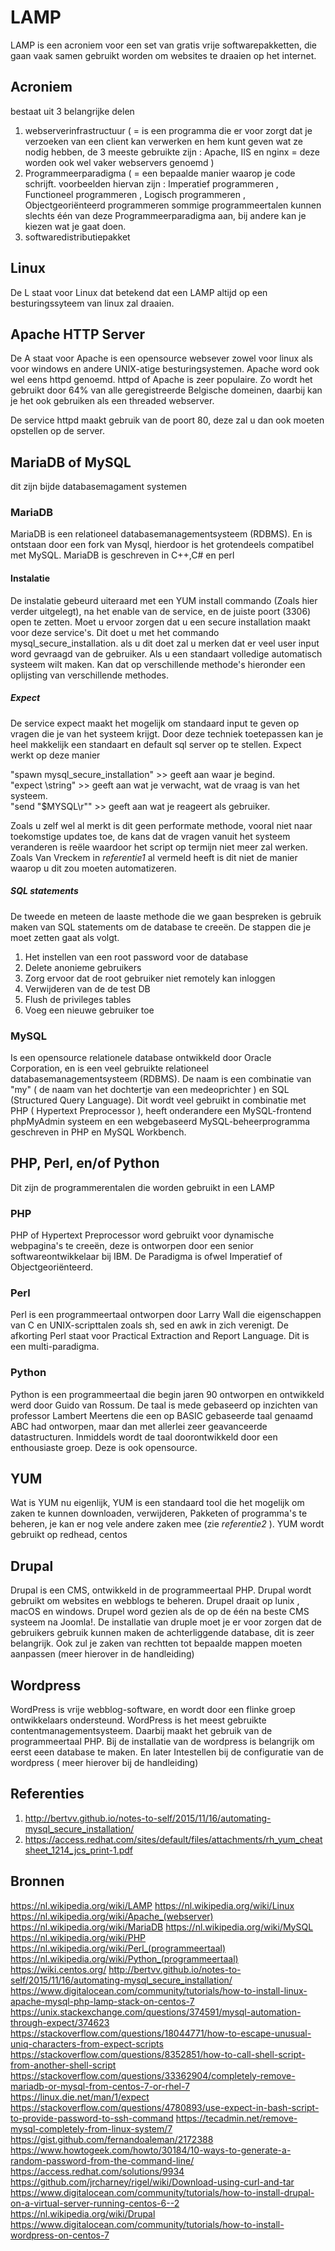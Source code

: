 # LAMP #

LAMP is een acroniem voor een set van gratis vrije softwarepakketten, die gaan vaak samen gebruikt worden om websites te draaien op het internet.

## Acroniem ##

 bestaat uit 3 belangrijke delen
  1) webserverinfrastructuur ( = is een programma die er voor zorgt dat je verzoeken van een client kan verwerken en hem kunt geven wat ze nodig hebben, de 3 meeste gebruikte zijn : Apache, IIS en nginx = deze worden ook wel vaker webservers genoemd )
  2) Programmeerparadigma ( = een bepaalde manier waarop je code schrijft. voorbeelden hiervan zijn : Imperatief programmeren , Functioneel programmeren , Logisch programmeren , Objectgeoriënteerd programmeren sommige programmeertalen kunnen slechts één van deze Programmeerparadigma aan, bij andere kan je kiezen wat je gaat doen.
  3) softwaredistributiepakket
  
## Linux ##

De L staat voor Linux dat betekend dat een LAMP altijd op een besturingssyteem van linux zal draaien.

## Apache HTTP Server ##

De A staat voor Apache is een opensource websever zowel voor linux als voor windows en andere UNIX-atige besturingsystemen. Apache word ook wel eens httpd genoemd. httpd of Apache is zeer populaire. Zo wordt het gebruikt door 64% van alle geregistreerde Belgische domeinen, daarbij kan je het ook gebruiken als een threaded webserver.

De service httpd maakt gebruik van de poort 80, deze zal u dan ook moeten opstellen op de server.

## MariaDB of MySQL ##

dit zijn bijde databasemagament systemen

### MariaDB ###

MariaDB is een relationeel databasemanagementsysteem (RDBMS). En is ontstaan door een fork van Mysql, hierdoor is het grotendeels compatibel met MySQL. MariaDB is geschreven in C++,C# en perl

#### Instalatie ####

De instalatie gebeurd uiteraard met een YUM install commando (Zoals hier verder uitgelegt), na het enable van de service, en de juiste poort (3306) open te zetten. Moet u ervoor zorgen dat u een secure installation maakt voor deze service's. Dit doet u met het commando mysql_secure_installation. als u dit doet zal u merken dat er veel user input word gevraagd van de gebruiker. Als u een standaart volledige automatisch systeem wilt maken. Kan dat op verschillende methode's hieronder een oplijsting van verschillende methodes.

##### Expect #####

De service expect maakt het mogelijk om standaard input te geven op vragen die je van het systeem krijgt. Door deze techniek toetepassen kan je heel makkelijk een standaart en default sql server op te stellen. Expect werkt op deze manier  

"spawn mysql_secure_installation" >> geeft aan waar je begind.  
"expect \string\" >> geeft aan wat je verwacht, wat de vraag is van het systeem.  
"send \"$MYSQL\r\"" >> geeft aan wat je reageert als gebruiker.  

Zoals u zelf wel al merkt is dit geen performate methode, vooral niet naar toekomstige updates toe, de kans dat de vragen vanuit het systeem veranderen is reële waardoor het script op termijn niet meer zal werken. Zoals Van Vreckem in *referentie1* al vermeld heeft is dit niet de manier waarop u dit zou moeten automatizeren.

##### SQL statements #####

De tweede en meteen de laaste methode die we gaan bespreken is gebruik maken van SQL statements om de database te creeën.
De stappen die je moet zetten gaat als volgt.
1) Het instellen van een root password voor de database
2) Delete anonieme gebruikers
3) Zorg ervoor dat de root gebruiker niet remotely kan inloggen
4) Verwijderen van de de test DB
5) Flush de privileges tables
6) Voeg een nieuwe gebruiker toe

### MySQL ###

Is een opensource relationele database ontwikkeld door	Oracle Corporation, en is een veel gebruikte relationeel databasemanagementsysteem (RDBMS). De naam is een combinatie van "my" ( de naam van het dochtertje van een medeoprichter ) en SQL (Structured Query Language).
Dit wordt veel gebruikt in combinatie met PHP ( Hypertext Preprocessor ), heeft onderandere een MySQL-frontend phpMyAdmin systeem en een webgebaseerd MySQL-beheerprogramma geschreven in PHP en MySQL Workbench.

## PHP, Perl, en/of Python ##

Dit zijn de programmerentalen die worden gebruikt in een LAMP

### PHP ###

PHP of Hypertext Preprocessor word gebruikt voor dynamische webpagina's te creeën,  deze is ontworpen door een senior softwareontwikkelaar bij IBM. De Paradigma	is ofwel Imperatief of Objectgeoriënteerd.

### Perl ###

Perl is een programmeertaal ontworpen door Larry Wall die eigenschappen van C en UNIX-scripttalen zoals sh, sed en awk in zich verenigt. De afkorting Perl staat voor Practical Extraction and Report Language. Dit is een multi-paradigma.

### Python ###

Python is een programmeertaal die begin jaren 90 ontworpen en ontwikkeld werd door Guido van Rossum.
De taal is mede gebaseerd op inzichten van professor Lambert Meertens die een op BASIC gebaseerde taal genaamd ABC had ontworpen, maar dan met allerlei zeer geavanceerde datastructuren. Inmiddels wordt de taal doorontwikkeld door een enthousiaste groep. Deze is ook opensource.


## YUM ##

Wat is YUM nu eigenlijk, YUM is een standaard tool die het mogelijk om zaken te kunnen downloaden, verwijderen, Pakketen of programma's te beheren, je kan er nog vele andere zaken mee (zie *referentie2* ). YUM wordt gebruikt op redhead, centos

## Drupal ##

Drupal is een CMS, ontwikkeld in de programmeertaal PHP. Drupal wordt gebruikt om websites en webblogs te beheren. Drupel draait op lunix , macOS en windows. Drupel word gezien als de op de één na beste CMS systeem na Joomla!. De installatie van druple moet je er voor zorgen dat de gebruikers gebruik kunnen maken de achterliggende database, dit is zeer belangrijk. Ook zul je zaken van rechtten tot bepaalde mappen moeten aanpassen (meer hierover in de handleiding)

## Wordpress ##

WordPress is vrije webblog-software, en wordt door een flinke groep ontwikkelaars ondersteund. WordPress is het meest gebruikte contentmanagementsysteem. Daarbij maakt het gebruik van de programmeertaal PHP. Bij de installatie van de wordpress is belangrijk om eerst eeen database te maken. En later Intestellen bij de configuratie van de wordpress ( meer hierover bij de handleiding)

## Referenties ##
1) http://bertvv.github.io/notes-to-self/2015/11/16/automating-mysql_secure_installation/
2) https://access.redhat.com/sites/default/files/attachments/rh_yum_cheatsheet_1214_jcs_print-1.pdf


## Bronnen ##

https://nl.wikipedia.org/wiki/LAMP
https://nl.wikipedia.org/wiki/Linux
https://nl.wikipedia.org/wiki/Apache_(webserver)
https://nl.wikipedia.org/wiki/MariaDB
https://nl.wikipedia.org/wiki/MySQL
https://nl.wikipedia.org/wiki/PHP
https://nl.wikipedia.org/wiki/Perl_(programmeertaal)
https://nl.wikipedia.org/wiki/Python_(programmeertaal)
https://wiki.centos.org/
http://bertvv.github.io/notes-to-self/2015/11/16/automating-mysql_secure_installation/
https://www.digitalocean.com/community/tutorials/how-to-install-linux-apache-mysql-php-lamp-stack-on-centos-7
https://unix.stackexchange.com/questions/374591/mysql-automation-through-expect/374623
https://stackoverflow.com/questions/18044771/how-to-escape-unusual-uniq-characters-from-expect-scripts
https://stackoverflow.com/questions/8352851/how-to-call-shell-script-from-another-shell-script
https://stackoverflow.com/questions/33362904/completely-remove-mariadb-or-mysql-from-centos-7-or-rhel-7
https://linux.die.net/man/1/expect
https://stackoverflow.com/questions/4780893/use-expect-in-bash-script-to-provide-password-to-ssh-command
https://tecadmin.net/remove-mysql-completely-from-linux-system/7
https://gist.github.com/fernandoaleman/2172388
https://www.howtogeek.com/howto/30184/10-ways-to-generate-a-random-password-from-the-command-line/
https://access.redhat.com/solutions/9934
https://github.com/jrcharney/rigel/wiki/Download-using-curl-and-tar
https://www.digitalocean.com/community/tutorials/how-to-install-drupal-on-a-virtual-server-running-centos-6--2
https://nl.wikipedia.org/wiki/Drupal
https://www.digitalocean.com/community/tutorials/how-to-install-wordpress-on-centos-7


